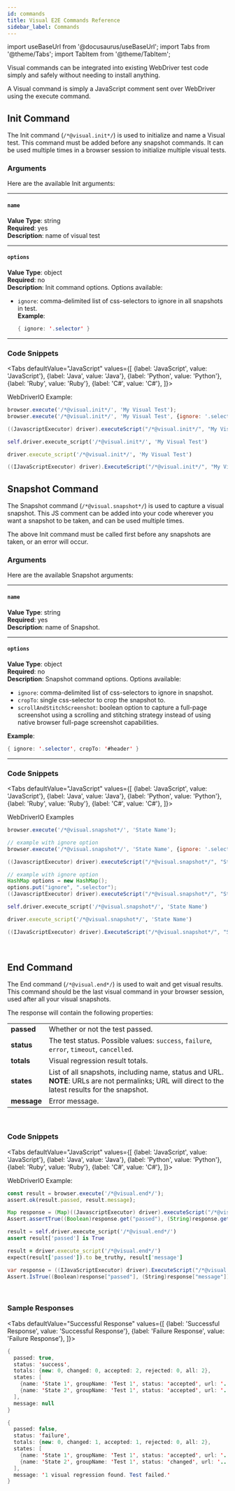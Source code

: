 ```yaml
---
id: commands
title: Visual E2E Commands Reference
sidebar_label: Commands
---
```


import useBaseUrl from '@docusaurus/useBaseUrl';
import Tabs from '@theme/Tabs';
import TabItem from '@theme/TabItem';

Visual commands can be integrated into existing WebDriver test code simply and safely without needing to install anything.

A Visual command is simply a JavaScript comment sent over WebDriver using the execute command.


## Init Command

The Init command (`/*@visual.init*/`) is used to initialize and name a Visual test. This command must be added before any snapshot commands. It can be used multiple times in a browser session to initialize multiple visual tests.

### Arguments

Here are the available Init arguments:

---
#### `name`
__Value Type__: string<br/>
__Required__: yes<br/>
__Description__: name of visual test

---
#### `options`
__Value Type__: object<br/>
__Required__: no<br/>
__Description__: Init command options. Options available:
* `ignore`: comma-delimited list of css-selectors to ignore in all snapshots in test.<br/>
__Example__:
  ```java
  { ignore: '.selector' }
  ```
---

### Code Snippets

<Tabs
  defaultValue="JavaScript"
  values={[
    {label: 'JavaScript', value: 'JavaScript'},
    {label: 'Java', value: 'Java'},
    {label: 'Python', value: 'Python'},
    {label: 'Ruby', value: 'Ruby'},
    {label: 'C#', value: 'C#'},
  ]}>

<TabItem value="JavaScript">

WebDriverIO Example:

```javascript
browser.execute('/*@visual.init*/', 'My Visual Test');
browser.execute('/*@visual.init*/', 'My Visual Test', {ignore: '.selector'});
```

</TabItem>
<TabItem value="Java">

```java
((JavascriptExecutor) driver).executeScript("/*@visual.init*/", "My Visual Test");
```

</TabItem>
<TabItem value="Python">

```py
self.driver.execute_script('/*@visual.init*/', 'My Visual Test')
```

</TabItem>
<TabItem value="Ruby">

```rb
driver.execute_script('/*@visual.init*/', 'My Visual Test')
```

</TabItem>
<TabItem value="C#">

```csharp
((IJavaScriptExecutor) driver).ExecuteScript("/*@visual.init*/", "My Visual Test");
```

</TabItem>
</Tabs>


## Snapshot Command

The Snapshot command (`/*@visual.snapshot*/`) is used to capture a visual snapshot. This JS comment can be added into your code wherever you want a snapshot to be taken, and can be used multiple times.

The above Init command must be called first before any snapshots are taken, or an error will occur.

### Arguments

Here are the available Snapshot arguments:

---
#### `name`
__Value Type__: string<br/>
__Required__: yes<br/>
__Description__: name of Snapshot.

---
#### `options`
__Value Type__: object<br/>
__Required__: no<br/>
__Description__: Snapshot command options. Options available:
* `ignore`: comma-delimited list of css-selectors to ignore in snapshot.
* `cropTo`: single css-selector to crop the snapshot to.
* `scrollAndStitchScreenshot`: boolean option to capture a full-page screenshot using a scrolling and stitching strategy instead of using native browser full-page screenshot capabilities.

__Example__:
  ```java
  { ignore: '.selector', cropTo: '#header' }
  ```
---

### Code Snippets

<Tabs
  defaultValue="JavaScript"
  values={[
    {label: 'JavaScript', value: 'JavaScript'},
    {label: 'Java', value: 'Java'},
    {label: 'Python', value: 'Python'},
    {label: 'Ruby', value: 'Ruby'},
    {label: 'C#', value: 'C#'},
  ]}>

<TabItem value="JavaScript">

WebDriverIO Examples

```javascript
browser.execute('/*@visual.snapshot*/', 'State Name');

// example with ignore option
browser.execute('/*@visual.snapshot*/', 'State Name', {ignore: '.selector'});
```

</TabItem>
<TabItem value="Java">

```java
((JavascriptExecutor) driver).executeScript("/*@visual.snapshot*/", "State Name");

// example with ignore option
HashMap options = new HashMap();
options.put("ignore", ".selector");
((JavascriptExecutor) driver).executeScript("/*@visual.snapshot*/", "State Name", options);
```

</TabItem>
<TabItem value="Python">

```py
self.driver.execute_script('/*@visual.snapshot*/', 'State Name')
```

</TabItem>
<TabItem value="Ruby">

```rb
driver.execute_script('/*@visual.snapshot*/', 'State Name')
```

</TabItem>
<TabItem value="C#">

```csharp
((IJavaScriptExecutor) driver).ExecuteScript("/*@visual.snapshot*/", "State Name");
```

</TabItem>
</Tabs>
<br/>

## End Command

The End command (`/*@visual.end*/`) is used to wait and get visual results. This command should be the last visual command in your browser session, used after all your visual snapshots.

The response will contain the following properties:

<table>
  <tr>
   <td>
    <strong>passed</strong>
   </td>
   <td>
    Whether or not the test passed.
   </td>
  </tr>
  <tr>
   <td>
    <strong>status</strong>
   </td>
   <td>
    The test status. Possible values: <code>success</code>, <code>failure</code>, <code>error</code>, <code>timeout</code>, <code>cancelled</code>.
   </td>
  </tr>
  <tr>
   <td>
    <strong>totals</strong>
   </td>
   <td>
    Visual regression result totals.
   </td>
  </tr>
  <tr>
   <td>
    <strong>states</strong>
   </td>
   <td>
    List of all snapshots, including name, status and URL. <strong>NOTE</strong>: URLs are not permalinks; URL will direct to the latest results for the snapshot.
   </td>
  </tr>
  <tr>
   <td>
    <strong>message</strong>
   </td>
   <td>
    Error message.
   </td>
  </tr>
</table>
<br/>

### Code Snippets

<Tabs
  defaultValue="JavaScript"
  values={[
    {label: 'JavaScript', value: 'JavaScript'},
    {label: 'Java', value: 'Java'},
    {label: 'Python', value: 'Python'},
    {label: 'Ruby', value: 'Ruby'},
    {label: 'C#', value: 'C#'},
  ]}>

<TabItem value="JavaScript">

WebDriverIO Example:

```javascript
const result = browser.execute('/*@visual.end*/');
assert.ok(result.passed, result.message);
```

</TabItem>
<TabItem value="Java">

```java
Map response = (Map)((JavascriptExecutor) driver).executeScript("/*@visual.end*/");
Assert.assertTrue((Boolean)response.get("passed"), (String)response.get("message"));
```

</TabItem>
<TabItem value="Python">

```py
result = self.driver.execute_script('/*@visual.end*/')
assert result['passed'] is True
```

</TabItem>
<TabItem value="Ruby">

```rb
result = driver.execute_script('/*@visual.end*/')
expect(result['passed']).to be_truthy, result['message']
```

</TabItem>
<TabItem value="C#">

```csharp
var response = ((IJavaScriptExecutor) driver).ExecuteScript("/*@visual.end*/") as Dictionary;
Assert.IsTrue((Boolean)response["passed"], (String)response["message"]);
```

</TabItem>
</Tabs>
<br/>

### Sample Responses

<Tabs
  defaultValue="Successful Response"
  values={[
    {label: 'Successful Response', value: 'Successful Response'},
    {label: 'Failure Response', value: 'Failure Response'},
  ]}>

<TabItem value="Successful Response">

```java
{
  passed: true,
  status: 'success',
  totals: {new: 0, changed: 0, accepted: 2, rejected: 0, all: 2},
  states: [
    {name: 'State 1', groupName: 'Test 1', status: 'accepted', url: '...'}
    {name: 'State 2', groupName: 'Test 1', status: 'accepted', url: '...'}
  ],
  message: null
}
```

</TabItem>
<TabItem value="Failure Response">

```java
{
  passed: false,
  status: 'failure',
  totals: {new: 0, changed: 1, accepted: 1, rejected: 0, all: 2},
  states: [
    {name: 'State 1', groupName: 'Test 1', status: 'accepted', url: '...'}
    {name: 'State 2', groupName: 'Test 1', status: 'changed', url: '...'}
  ],
  message: '1 visual regression found. Test failed.'
}
```

</TabItem>
</Tabs>
